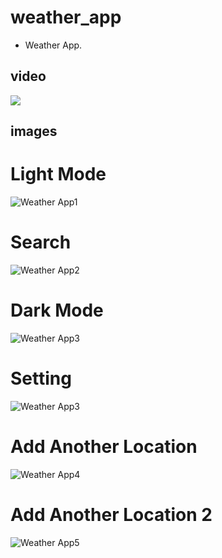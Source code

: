 # weather_app

* Weather App.
## video

[<img src="github_assets/1.jpg">](https://youtu.be/6nomEpn18vg
 "Now in Android: 21 or above")
 
 
## images
# Light Mode
![Weather App1](github_assets/1.jpg)
# Search
![Weather App2](github_assets/2.jpg)
# Dark Mode
![Weather App3](github_assets/3.jpg)
# Setting
![Weather App3](github_assets/6.png)
# Add Another Location
![Weather App4](github_assets/4.jpg)
# Add Another Location 2
![Weather App5](github_assets/5.jpg)
